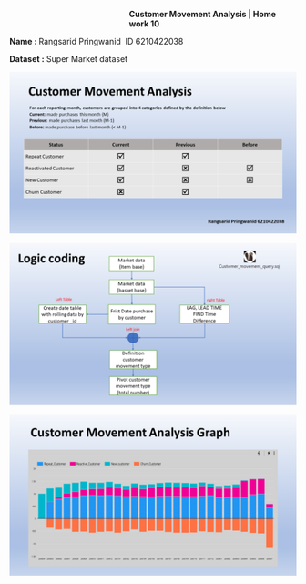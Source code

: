 <p style="padding-left: 210px;"><strong>Customer Movement Analysis | Home work 10</strong></p>
<p><strong>Name : </strong>Rangsarid Pringwanid&nbsp; ID 6210422038</p>
<p><strong>Dataset :</strong> Super Market dataset&nbsp;</p>
<p><img src="https://github.com/rangsarid/BADS7105/blob/main/Homework%2010/Slide1.PNG" /></p>
<p><img src="https://github.com/rangsarid/BADS7105/blob/main/Homework%2010/Slide2.PNG" /></p>
<p><img src="https://github.com/rangsarid/BADS7105/blob/main/Homework%2010/Slide3.PNG" /></p>
